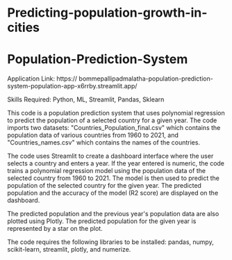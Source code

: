 # Predicting-population-growth-in-cities
# Population-Prediction-System

Application Link: https:// bommepallipadmalatha-population-prediction-system-population-app-x6rrby.streamlit.app/



Skills Required: Python, ML, Streamlit, Pandas, Sklearn

This code is a population prediction system that uses polynomial regression to predict the population of a selected country for a given year. The code imports two datasets: "Countries_Population_final.csv" which contains the population data of various countries from 1960 to 2021, and "Countries_names.csv" which contains the names of the countries.

The code uses Streamlit to create a dashboard interface where the user selects a country and enters a year. If the year entered is numeric, the code trains a polynomial regression model using the population data of the selected country from 1960 to 2021. The model is then used to predict the population of the selected country for the given year. The predicted population and the accuracy of the model (R2 score) are displayed on the dashboard.

The predicted population and the previous year's population data are also plotted using Plotly. The predicted population for the given year is represented by a star on the plot.

The code requires the following libraries to be installed: pandas, numpy, scikit-learn, streamlit, plotly, and numerize.



